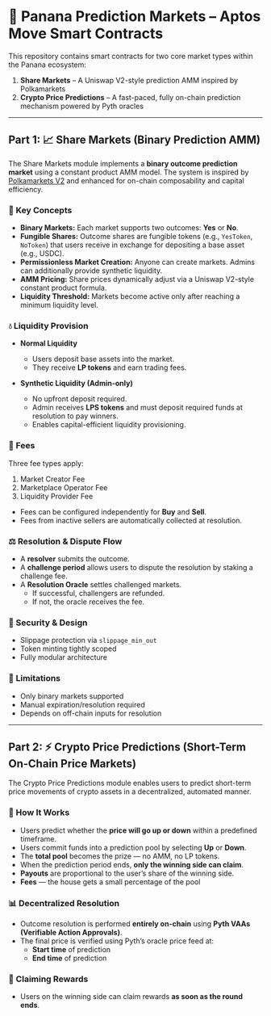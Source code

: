 # 🧠 Panana Prediction Markets – Aptos Move Smart Contracts

This repository contains smart contracts for two core market types within the Panana ecosystem:

1. **Share Markets** – A Uniswap V2-style prediction AMM inspired by Polkamarkets
2. **Crypto Price Predictions** – A fast-paced, fully on-chain prediction mechanism powered by Pyth oracles

---

## Part 1: 📈 Share Markets (Binary Prediction AMM)

The Share Markets module implements a **binary outcome prediction market** using a constant product AMM model. The system is inspired by [Polkamarkets V2](https://help.polkamarkets.com/polkamarkets-v2) and enhanced for on-chain composability and capital efficiency.

### 🔑 Key Concepts

- **Binary Markets:** Each market supports two outcomes: **Yes** or **No**.
- **Fungible Shares:** Outcome shares are fungible tokens (e.g., `YesToken`, `NoToken`) that users receive in exchange for depositing a base asset (e.g., USDC).
- **Permissionless Market Creation:** Anyone can create markets. Admins can additionally provide synthetic liquidity.
- **AMM Pricing:** Share prices dynamically adjust via a Uniswap V2-style constant product formula.
- **Liquidity Threshold:** Markets become active only after reaching a minimum liquidity level.

### 💧 Liquidity Provision

- **Normal Liquidity**
  - Users deposit base assets into the market.
  - They receive **LP tokens** and earn trading fees.

- **Synthetic Liquidity (Admin-only)**
  - No upfront deposit required.
  - Admin receives **LPS tokens** and must deposit required funds at resolution to pay winners.
  - Enables capital-efficient liquidity provisioning.

### 🧮 Fees

Three fee types apply:
1. Market Creator Fee
2. Marketplace Operator Fee
3. Liquidity Provider Fee

- Fees can be configured independently for **Buy** and **Sell**.
- Fees from inactive sellers are automatically collected at resolution.

### ⚖️ Resolution & Dispute Flow

- A **resolver** submits the outcome.
- A **challenge period** allows users to dispute the resolution by staking a challenge fee.
- A **Resolution Oracle** settles challenged markets.
  - If successful, challengers are refunded.
  - If not, the oracle receives the fee.

### 🔐 Security & Design

- Slippage protection via `slippage_min_out`
- Token minting tightly scoped
- Fully modular architecture

### 🚫 Limitations

- Only binary markets supported
- Manual expiration/resolution required
- Depends on off-chain inputs for resolution

---

## Part 2: ⚡ Crypto Price Predictions (Short-Term On-Chain Price Markets)

The Crypto Price Predictions module enables users to predict short-term price movements of crypto assets in a decentralized, automated manner.

### 🔑 How It Works

- Users predict whether the **price will go up or down** within a predefined timeframe.
- Users commit funds into a prediction pool by selecting **Up** or **Down**.
- The **total pool** becomes the prize — no AMM, no LP tokens.
- When the prediction period ends, **only the winning side can claim**.
- **Payouts** are proportional to the user’s share of the winning side.
- **Fees** — the house gets a small percentage of the pool

### 📊 Decentralized Resolution

- Outcome resolution is performed **entirely on-chain** using **Pyth VAAs (Verifiable Action Approvals)**.
- The final price is verified using Pyth’s oracle price feed at:
  - **Start time** of prediction
  - **End time** of prediction

### 💸 Claiming Rewards

- Users on the winning side can claim rewards **as soon as the round ends**.

